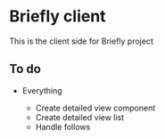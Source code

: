 # Briefly client

This is the client side for Briefly project

## To do

- Everything

  - Create detailed view component
  - Create detailed view list
  - Handle follows
